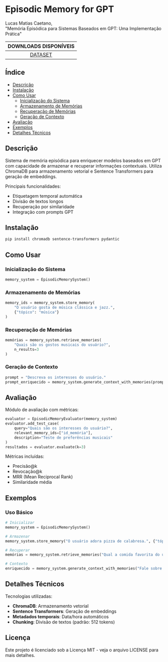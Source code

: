 # Episodic Memory for GPT

Lucas Matias Caetano,  
"Memória Episódica para Sistemas Baseados em GPT: Uma Implementação Prática"

| DOWNLOADS DISPONÍVEIS |
| :------------------: |
| [DATASET](https://github.com/lucasmatias/Episodic_Memory_for_GPT/blob/main/memorias_teste.csv) |

## Índice

- [Descrição](#descrição)
- [Instalação](#instalação)
- [Como Usar](#como-usar)
  - [Inicialização do Sistema](#inicialização-do-sistema)
  - [Armazenamento de Memórias](#armazenamento-de-memórias)
  - [Recuperação de Memórias](#recuperação-de-memórias)
  - [Geração de Contexto](#geração-de-contexto)
- [Avaliação](#avaliação)
- [Exemplos](#exemplos)
- [Detalhes Técnicos](#detalhes-técnicos)

## Descrição

Sistema de memória episódica para enriquecer modelos baseados em GPT com capacidade de armazenar e recuperar informações contextuais. Utiliza ChromaDB para armazenamento vetorial e Sentence Transformers para geração de embeddings.

Principais funcionalidades:
- Etiquetagem temporal automática
- Divisão de textos longos
- Recuperação por similaridade
- Integração com prompts GPT

## Instalação

```bash
pip install chromadb sentence-transformers pydantic
```

## Como Usar

### Inicialização do Sistema
```python
memory_system = EpisodicMemorySystem()
```

### Armazenamento de Memórias
```python
memory_ids = memory_system.store_memory(
    "O usuário gosta de música clássica e jazz.",
    {"tópico": "música"}
)
```

### Recuperação de Memórias
```python
memórias = memory_system.retrieve_memories(
    "Quais são os gostos musicais do usuário?",
    n_results=3
)
```

### Geração de Contexto
```python
prompt = "Descreva os interesses do usuário."
prompt_enriquecido = memory_system.generate_context_with_memories(prompt)
```

## Avaliação

Módulo de avaliação com métricas:

```python
evaluator = EpisodicMemoryEvaluator(memory_system)
evaluator.add_test_case(
    query="Quais são os interesses do usuário?",
    relevant_memory_ids=["id_memória"],
    description="Teste de preferências musicais"
)
resultados = evaluator.evaluate(k=3)
```

Métricas incluídas:

- Precisão@k
- Revocação@k
- MRR (Mean Reciprocal Rank)
- Similaridade média

## Exemplos

### Uso Básico
```python
# Inicializar
memory_system = EpisodicMemorySystem()

# Armazenar
memory_system.store_memory("O usuário adora pizza de calabresa.", {"tópico": "comida"})

# Recuperar
memórias = memory_system.retrieve_memories("Qual a comida favorita do usuário?")

# Contexto
enriquecido = memory_system.generate_context_with_memories("Fale sobre as preferências alimentares.")
```

## Detalhes Técnicos

Tecnologias utilizadas:

- **ChromaDB**: Armazenamento vetorial
- **Sentence Transformers**: Geração de embeddings
- **Metadados temporais**: Data/hora automáticos
- **Chunking**: Divisão de textos (padrão: 512 tokens)

## Licença

Este projeto é licenciado sob a Licença MIT - veja o arquivo LICENSE para mais detalhes.
